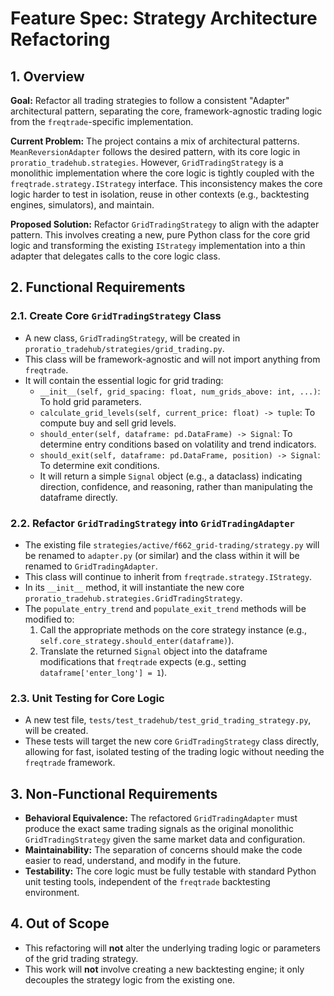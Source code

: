 # Feature Spec: Strategy Architecture Refactoring

## 1. Overview

**Goal:** Refactor all trading strategies to follow a consistent "Adapter" architectural pattern, separating the core, framework-agnostic trading logic from the `freqtrade`-specific implementation.

**Current Problem:** The project contains a mix of architectural patterns. `MeanReversionAdapter` follows the desired pattern, with its core logic in `proratio_tradehub.strategies`. However, `GridTradingStrategy` is a monolithic implementation where the core logic is tightly coupled with the `freqtrade.strategy.IStrategy` interface. This inconsistency makes the core logic harder to test in isolation, reuse in other contexts (e.g., backtesting engines, simulators), and maintain.

**Proposed Solution:** Refactor `GridTradingStrategy` to align with the adapter pattern. This involves creating a new, pure Python class for the core grid logic and transforming the existing `IStrategy` implementation into a thin adapter that delegates calls to the core logic class.

## 2. Functional Requirements

### 2.1. Create Core `GridTradingStrategy` Class

- A new class, `GridTradingStrategy`, will be created in `proratio_tradehub/strategies/grid_trading.py`.
- This class will be framework-agnostic and will not import anything from `freqtrade`.
- It will contain the essential logic for grid trading:
    - `__init__(self, grid_spacing: float, num_grids_above: int, ...)`: To hold grid parameters.
    - `calculate_grid_levels(self, current_price: float) -> tuple`: To compute buy and sell grid levels.
    - `should_enter(self, dataframe: pd.DataFrame) -> Signal`: To determine entry conditions based on volatility and trend indicators.
    - `should_exit(self, dataframe: pd.DataFrame, position) -> Signal`: To determine exit conditions.
    - It will return a simple `Signal` object (e.g., a dataclass) indicating direction, confidence, and reasoning, rather than manipulating the dataframe directly.

### 2.2. Refactor `GridTradingStrategy` into `GridTradingAdapter`

- The existing file `strategies/active/f662_grid-trading/strategy.py` will be renamed to `adapter.py` (or similar) and the class within it will be renamed to `GridTradingAdapter`.
- This class will continue to inherit from `freqtrade.strategy.IStrategy`.
- In its `__init__` method, it will instantiate the new core `proratio_tradehub.strategies.GridTradingStrategy`.
- The `populate_entry_trend` and `populate_exit_trend` methods will be modified to:
    1. Call the appropriate methods on the core strategy instance (e.g., `self.core_strategy.should_enter(dataframe)`).
    2. Translate the returned `Signal` object into the dataframe modifications that `freqtrade` expects (e.g., setting `dataframe['enter_long'] = 1`).

### 2.3. Unit Testing for Core Logic

- A new test file, `tests/test_tradehub/test_grid_trading_strategy.py`, will be created.
- These tests will target the new core `GridTradingStrategy` class directly, allowing for fast, isolated testing of the trading logic without needing the `freqtrade` framework.

## 3. Non-Functional Requirements

- **Behavioral Equivalence:** The refactored `GridTradingAdapter` must produce the exact same trading signals as the original monolithic `GridTradingStrategy` given the same market data and configuration.
- **Maintainability:** The separation of concerns should make the code easier to read, understand, and modify in the future.
- **Testability:** The core logic must be fully testable with standard Python unit testing tools, independent of the `freqtrade` backtesting environment.

## 4. Out of Scope

- This refactoring will **not** alter the underlying trading logic or parameters of the grid trading strategy.
- This work will **not** involve creating a new backtesting engine; it only decouples the strategy logic from the existing one.

